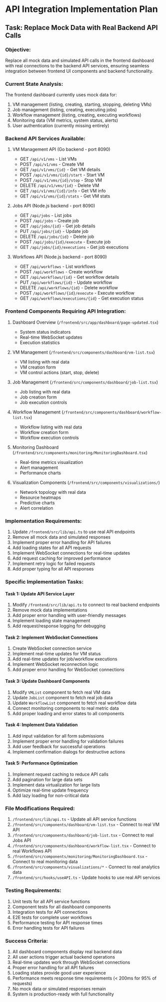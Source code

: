 # API Integration Implementation Plan

## Task: Replace Mock Data with Real Backend API Calls

### Objective:
Replace all mock data and simulated API calls in the frontend dashboard with real connections to the backend API services, ensuring seamless integration between frontend UI components and backend functionality.

### Current State Analysis:

The frontend dashboard currently uses mock data for:
1. VM management (listing, creating, starting, stopping, deleting VMs)
2. Job management (listing, creating, executing jobs)
3. Workflow management (listing, creating, executing workflows)
4. Monitoring data (VM metrics, system status, alerts)
5. User authentication (currently missing entirely)

### Backend API Services Available:

1. VM Management API (Go backend - port 8090)
   - GET `/api/v1/vms` - List VMs
   - POST `/api/v1/vms` - Create VM
   - GET `/api/v1/vms/{id}` - Get VM details
   - POST `/api/v1/vms/{id}/start` - Start VM
   - POST `/api/v1/vms/{id}/stop` - Stop VM
   - DELETE `/api/v1/vms/{id}` - Delete VM
   - GET `/api/v1/vms/{id}/info` - Get VM info
   - GET `/api/v1/vms/{id}/stats` - Get VM stats

2. Jobs API (Node.js backend - port 8090)
   - GET `/api/jobs` - List jobs
   - POST `/api/jobs` - Create job
   - GET `/api/jobs/{id}` - Get job details
   - PUT `/api/jobs/{id}` - Update job
   - DELETE `/api/jobs/{id}` - Delete job
   - POST `/api/jobs/{id}/execute` - Execute job
   - GET `/api/jobs/{id}/executions` - Get job executions

3. Workflows API (Node.js backend - port 8090)
   - GET `/api/workflows` - List workflows
   - POST `/api/workflows` - Create workflow
   - GET `/api/workflows/{id}` - Get workflow details
   - PUT `/api/workflows/{id}` - Update workflow
   - DELETE `/api/workflows/{id}` - Delete workflow
   - POST `/api/workflows/{id}/execute` - Execute workflow
   - GET `/api/workflows/executions/{id}` - Get execution status

### Frontend Components Requiring API Integration:

1. Dashboard Overview (`/frontend/src/app/dashboard/page-updated.tsx`)
   - System status indicators
   - Real-time WebSocket updates
   - Execution statistics

2. VM Management (`/frontend/src/components/dashboard/vm-list.tsx`)
   - VM listing with real data
   - VM creation form
   - VM control actions (start, stop, delete)

3. Job Management (`/frontend/src/components/dashboard/job-list.tsx`)
   - Job listing with real data
   - Job creation form
   - Job execution controls

4. Workflow Management (`/frontend/src/components/dashboard/workflow-list.tsx`)
   - Workflow listing with real data
   - Workflow creation form
   - Workflow execution controls

5. Monitoring Dashboard (`/frontend/src/components/monitoring/MonitoringDashboard.tsx`)
   - Real-time metrics visualization
   - Alert management
   - Performance charts

6. Visualization Components (`/frontend/src/components/visualizations/`)
   - Network topology with real data
   - Resource heatmaps
   - Predictive charts
   - Alert correlation

### Implementation Requirements:

1. Update `/frontend/src/lib/api.ts` to use real API endpoints
2. Remove all mock data and simulated responses
3. Implement proper error handling for API failures
4. Add loading states for all API requests
5. Implement WebSocket connections for real-time updates
6. Add request caching for improved performance
7. Implement retry logic for failed requests
8. Add proper typing for all API responses

### Specific Implementation Tasks:

#### Task 1: Update API Service Layer
1. Modify `/frontend/src/lib/api.ts` to connect to real backend endpoints
2. Remove mock data implementations
3. Add proper error handling with user-friendly messages
4. Implement loading state management
5. Add request/response logging for debugging

#### Task 2: Implement WebSocket Connections
1. Create WebSocket connection service
2. Implement real-time updates for VM status
3. Add real-time updates for job/workflow executions
4. Implement WebSocket reconnection logic
5. Add proper error handling for WebSocket connections

#### Task 3: Update Dashboard Components
1. Modify `VMList` component to fetch real VM data
2. Update `JobList` component to fetch real job data
3. Update `WorkflowList` component to fetch real workflow data
4. Connect monitoring components to real metric data
5. Add proper loading and error states to all components

#### Task 4: Implement Data Validation
1. Add input validation for all form submissions
2. Implement proper error handling for validation failures
3. Add user feedback for successful operations
4. Implement confirmation dialogs for destructive actions

#### Task 5: Performance Optimization
1. Implement request caching to reduce API calls
2. Add pagination for large data sets
3. Implement data virtualization for large lists
4. Optimize real-time update frequency
5. Add lazy loading for non-critical data

### File Modifications Required:

1. `/frontend/src/lib/api.ts` - Update all API service functions
2. `/frontend/src/components/dashboard/vm-list.tsx` - Connect to real VM API
3. `/frontend/src/components/dashboard/job-list.tsx` - Connect to real Jobs API
4. `/frontend/src/components/dashboard/workflow-list.tsx` - Connect to real Workflows API
5. `/frontend/src/components/monitoring/MonitoringDashboard.tsx` - Connect to real monitoring data
6. `/frontend/src/components/visualizations/*` - Connect to real analytics data
7. `/frontend/src/hooks/useAPI.ts` - Update hooks to use real API services

### Testing Requirements:

1. Unit tests for all API service functions
2. Component tests for all dashboard components
3. Integration tests for API connections
4. E2E tests for complete user workflows
5. Performance testing for API response times
6. Error handling tests for API failures

### Success Criteria:

1. All dashboard components display real backend data
2. All user actions trigger actual backend operations
3. Real-time updates work through WebSocket connections
4. Proper error handling for all API failures
5. Loading states provide good user experience
6. Performance meets response time requirements (< 200ms for 95% of requests)
7. No mock data or simulated responses remain
8. System is production-ready with full functionality